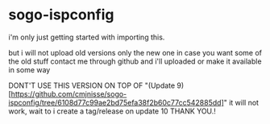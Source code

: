 sogo-ispconfig
==============
i'm only just getting started with importing this.

but i will not upload old versions only the new one
in case you want some of the old stuff contact me through github and i'll uploaded or make it available in some way


DONT'T USE THIS VERSION ON TOP OF "(Update 9)[https://github.com/cmjnisse/sogo-ispconfig/tree/6108d77c99ae2bd75efa38f2b60c77cc542885dd]"
it will not work, wait to i create a tag/release on update 10 THANK YOU.!
